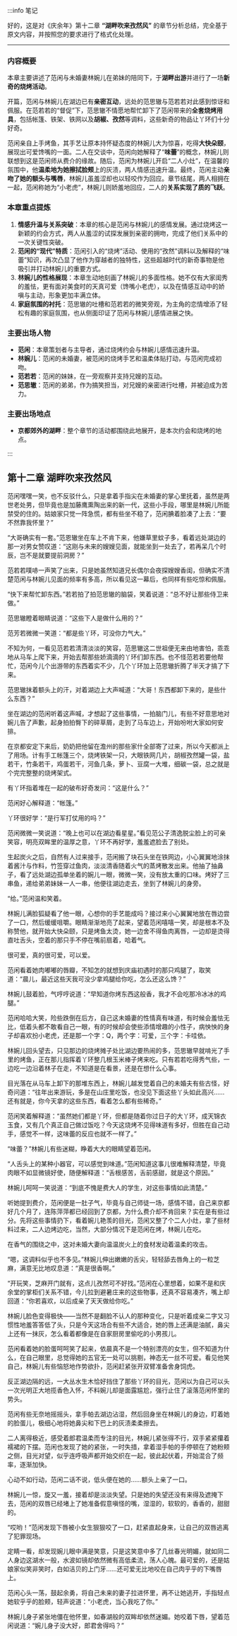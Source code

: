 :::info 笔记

好的，这是对《庆余年》第十二章 **“湖畔吹来孜然风”** 的章节分析总结，完全基于原文内容，并按照您的要求进行了格式化处理。

---

### **内容概要**

本章主要讲述了范闲与未婚妻林婉儿在弟妹的陪同下，于**湖畔出游**并进行了一场**新奇的烧烤活动**。

开篇，范闲与林婉儿在湖边已有**亲密互动**，远处的范思辙与范若若对此感到惊讶和佩服。在范若若的“督促”下，范思辙不情愿地帮忙卸下了范闲带来的**全套烧烤用具**，包括帐篷、铁架、铁网以及**胡椒、孜然**等调料，这些新奇的物品让丫环们十分好奇。

范闲亲自上手烤鱼，其手艺让原本持怀疑态度的林婉儿大为惊喜，吃得**大快朵颐**，展现出可爱馋嘴的一面。二人在交谈中，范闲向她解释了“**味蕾**”的概念，林婉儿则联想到这是范闲师从费介的缘故。随后，范闲为林婉儿开启“二人小灶”，在温馨的氛围中，他**温柔地为她擦拭脸颊**上的灰渍，两人情感迅速升温。最终，范闲主动**亲吻了她的额头与嘴唇**，林婉儿虽羞涩却也以轻咬作为回应。章节结尾，两人相拥在一起，范闲称她为“小老虎”，林婉儿则娇羞地回应，二人的**关系实现了质的飞跃**。

### **本章重点提炼**

1.  **情感升温与关系突破**：本章的核心是范闲与林婉儿的感情发展。通过烧烤这一新颖的约会方式，两人从羞涩的试探发展到亲密的拥吻，完成了他们关系中的一次关键性突破。
2.  **范闲的“现代”特质**：范闲引入的“烧烤”活动、使用的“孜然”调料以及解释的“味蕾”知识，再次凸显了他作为穿越者的独特性，这些超越时代的新奇事物是他吸引并打动林婉儿的重要方式。
3.  **林婉儿的性格展现**：本章生动地刻画了林婉儿的多面性格。她不仅有大家闺秀的羞怯，更有面对美食时的天真可爱（馋嘴小老虎），以及在情感互动中的娇嗔与主动，形象更加丰满立体。
4.  **家庭氛围的衬托**：范思辙的吐槽和范若若的微笑旁观，为主角的恋情增添了轻松有趣的家庭氛围，也从侧面印证了范闲与林婉儿感情进展之快。

### **主要出场人物**

*   **范闲**：本章策划者与主导者，通过烧烤约会与林婉儿感情迅速升温。
*   **林婉儿**：范闲的未婚妻，被范闲的烧烤手艺和温柔体贴打动，与范闲完成初吻。
*   **范若若**：范闲的妹妹，在一旁观察并支持兄嫂的互动。
*   **范思辙**：范闲的弟弟，作为搞笑担当，对兄嫂的亲密进行吐槽，并被迫成为苦力。

### **主要出场地点**

*   **京都郊外的湖畔**：整个章节的活动都围绕此地展开，是本次约会和烧烤的地点。

:::

## 第十二章 **湖畔吹来孜然风**

范闲嘿嘿一笑，也不反驳什么，只是拿着手指尖在未婚妻的掌心里抚着，虽然是两世老处男，但毕竟也是加藤鹰熏陶出来的新一代，这些小手段，哪里是林婉儿所能禁受的住的。姑娘家只觉一阵急慌，都有些坐不稳了，范闲腆着脸凑了上去：“要不然靠我怀里？”

“大哥确实有一套。”范恩辙坐在车上不肯下来，他嫌草里蚊子多，看着远处湖边的那一对男女赞叹道：“这刚与未来的嫂嫂见面，就能坐到一处去了，若再呆几个时辰，岂不是就要提前洞房？”

范若若噗哧一声笑了出来，只是她虽然知道兄长偶尔会夜探嫂嫂香闺，但确实不清楚范闲与林婉儿见面的频率有多高，所以看见这一幕后，也同样有些吃惊和佩服。

“快下来帮忙卸东西。”若若拍了拍范思辙的脑袋，笑着说道：“总不好让那些侍卫来做。”

范思辙瞪着眼睛说道：“这些下人是做什么用的？”

范芳若微微一笑道：“都是些丫环，可没你力气大。”

不知为何，一看见范若若清清淡淡的笑容，范思辙这二世祖便无来由地害怕，乖乖地从马车上爬下来，开始去帮那些娇滴滴的丫环们卸东西。也不怪范若若要他帮忙，范闲今儿个出游带的东西着实不少，几个丫环加上范思辙折腾了半天才搞了下来。

范思辙抹着额头上的汗，对着湖边上大声喊道：“大哥！东西都卸下来的，是些什么东西？”

坐在湖边的范闲听着这声喊，才想起了这些事情，一拍脑门儿，有些不好意思地对婉儿告了声歉，起身拍拍臀下的碎草屑，走到了马车边上，开始吩咐大家如何安排。

在京都安定下来后，奶奶把他留在澹州的那些家什全部寄了过来，所以今天都派上了用场。计有手工帐篷三个，烧烤铁架一只，大眼铁网几片，胡椒孜然罐一袋，盐若干，竹条若干，鸡蛋若干，河鱼几条，萝卜、豆腐一大堆，细碳一袋，总之就是个完完整整的烧烤架式。

有丫环指着堆在一起的破布好奇发问：“这是什么？”

范闲好心解释道：“帐篷。”

丫环很好学：“是行军打仗用的吗？”

范闲微微一笑说道：“晚上也可以在湖边看星星。”看见范公子清逸脱尘脸上的可亲笑容，明亮双眸里的温厚之意，丫环不再好学，羞羞遮脸去了别处。

生起炭火之后，自然有人过来接手，范闲搬了块石头坐在铁网边，小心翼翼地涂抹着酱汁与作料，竹签穿过鱼肉，淡淡清香随着火气的蒸烤散发出来。他抽了抽鼻子，看了远处湖边孤单坐着的婉儿一眼，微微一笑，没有放太重的口味。烤好了三串鱼，递给弟弟妹妹一人一串，他便往湖边走去，坐到了林婉儿的身旁。

“给。”范闲温和笑着。

林婉儿满脸狐疑看了他一眼，心想你的手艺能成吗？接过来小心翼翼地放在唇边尝了一口，然后缓缓咀嚼。眼睛渐渐地亮了起来，望着范闲嘻嘻一笑，却是根本不及称赞他，就开始大快朵颐，只是烤鱼太烫，她一边舍不得鱼肉离唇，一边却是烫得直吐舌头，空着的那只手不停在嘴前扇着，哈着气。

很可爱，真的很可爱，可以爱。

范闲看着她肉嘟嘟的唇瓣，不知怎的就想到庆庙初遇时的那只鸡腿了，取笑道：“晨儿，最近这些天我可没少拿鸡腿给你吃，怎么还这么馋？”

林婉儿鼓着脸，气哼哼说道：“早知道你烤东西这般香，我才不会吃那冷冰冰的鸡腿。”

范闲哈哈大笑，险些跌倒在后方，自己这未婚妻的性情真有味道，有时候会羞怯无比，低着头都不敢看自己一眼，有的时候却会使些添情增趣的小性子，病怏怏的身子却喜欢扮小老虎，还是那一个字：Q，两个字：可爱，三个字：卡哇依。

林婉儿回头望去，只见那边的烧烤摊子处比湖边要热闹的多，范思辙早就啃光了手里的烤鱼，正在那儿指挥着丫环整几根玉米棒子烤来吃。只有若若吃得秀气些，一边吃一边沿着林子在走，不知道是在看景，还是在想什么心事。

目光落在从马车上卸下的那堆东西上，林婉儿越发觉着自己的未婚夫有些古怪，好奇问道：“往年出来游玩，多是在山庄里吃饭，也没见下面这些丫头如此高兴……还有就是，你今天拿的这些东西，看着怎么都有些稀奇。”

范闲笑着解释道：“虽然她们都是丫环，但都是随着你过日子的大丫环，成天锦衣玉食，又有几个真正自己做过饭吃？今天这烧烤不见得味道有多好，但胜在自己动手，感觉不一样，这味蕾的反应也就不一样了。”

“味蕾？”林婉儿有些迷糊，睁着大大的眼睛望着范闲。

“人舌头上的某种小器官，可以感觉到味道。”范闲知道这事儿很难解释清楚，毕竟肉眼不如显微镜好使，随便解释道：“舌根感苦，舌前感甜，就是这个原因。”

林婉儿呵呵一笑说道：“到底不愧是费大人的学生，对这些事情如此清楚。”

听她提到费介，范闲便是一肚子气，毕竟与自己师徒一场，感情不错，自己来京都好几个月了，连陈萍萍都已经回到了京都，为什么费介却不肯回来？实在是有些过分。先将这些事情扔下，看着婉儿艳羡的目光，范闲又整了个二人小灶，拿了些材料过来，二人边烤边吃，当然，大部分情况下是范闲在烤，林婉儿在吃。

在香气的围绕之中，这对未婚大妻向温温炭火上的食材发动着温柔的攻击。

“嗯，这调料似乎也不多见。”林婉儿伸出嫩嫩的舌尖，轻轻舔去唇角上的一粒芝麻，满意无比地叹息道：“真是很香啊。”

“开玩笑，芝麻开门就有，这点儿孜然可不好找。”范闲在心里想着，如果不是和庆余堂的掌柜们关系不错，今儿拉到避暑庄来的这些物事，还真不容易凑齐，嘴上却回道：“你若喜欢，以后成亲了天天做给你吃。”

林婉儿脸色变得极快——当然不是翻脸不认人的那种变化，只是听着成亲二字又习惯性地羞答答低了头，只是今天这场合有些不大适合，她的唇上还满是油腻，鼻尖上还有一抹灰，怎么看着都像是在自家厨房里偷吃的小男孩儿。

范闲看着她的脸蛋呵呵笑了起来，依晨真不是一个特别漂亮的女生，但不知道为什么，在自己眼里，总觉得她的五官无一处可以挑剔，神态无一丝不可爱。看见他笑自己，林婉儿有些恼怒地作势欲扑，范闲赶紧张开双臂准备舍身饲虎。

反正湖边隔的远，一大丛水生木恰好挡住了那些丫环的目光，范闲以为自己可以头一次光明正大地揽香色入怀，不料婉儿却是面露尴尬，强行止住了滚落范闲怀里的势头。

范闲有些无奈地摇摇头，拿手帕去湖边沾湿，然后回身坐在林婉儿的身边，盯着她的脸蛋儿，极细心地将她鼻尖和下巴上的灰渍柔柔擦去。

二人离得极近，感受着郎君温柔而专注的目光，林婉儿紧张得不行，双手紧紧攥着襦裙的下摆。范闲也发现了她的紧张，一时失措，拿着湿手帕的手停顿在了她粉颊之侧，目光对望，似乎连呼吸声都开始交织在一起，彼此起伏着，开始混合了频率，逐渐加快。

心动不如行动，范闲二话不说，低头便在她的……额头上亲了一口。

林婉儿一惊，旋又一羞，接着却是淡淡失望。只是她的失望还没有来得及遮掩下去，范闲的双唇已经堵上了她准备假意嗔怪的嘴，湿湿的，软软的，香香的，甜甜的。

“哎哟！”范闲发现下唇被小女生狠狠咬了一口，赶紧直起身来，让自己的双唇逃离了犯罪现场。

定睛一看，却发现婉儿眼中满是笑意，只是这笑意中多了几丝春光明媚，就如同二人身边这湖水一般，水波如镜却依然微有高低柔流，荡人心魄。最可爱的，还是姑娘家似笑非笑时，白如洁贝的上门牙……还可爱无比地咬在自己肉乎乎的下嘴唇上。

范闲心头一荡，鼓起余勇，将自己未来的妻子拉进怀里，再不让她逃开，手指轻点她软乎乎的脸颊，轻声说道：“小老虎，当心我吃了你。”

林婉儿身子紧张地僵在他怀里，如春湖般的双眸却依然迷媚。她咬着下唇，望着范闲说道：“婉儿身子没大好，郎君舍得吗？”


